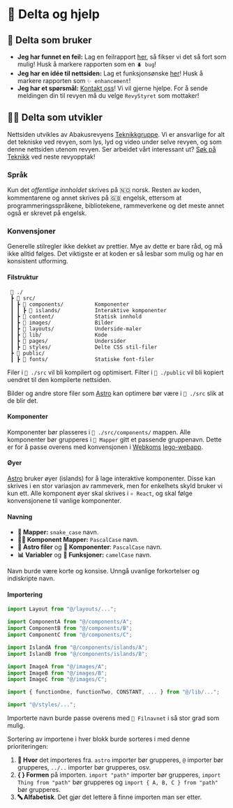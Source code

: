 # 💯 Delta og hjelp

## 💬 Delta som bruker

- **Jeg har funnet en feil:** Lag en feilrapport [her](https://github.com/abakus-ntnu/abakusrevyen/issues/new), så fikser vi det så fort som mulig! Husk å markere rapporten som en `🪲 bug`!
- **Jeg har en idée til nettsiden:** Lag et funksjonsønske [her](https://github.com/abakus-ntnu/abakusrevyen/issues/new)! Husk å markere rapporten som `✨ enhancement`!
- **Jeg har et spørsmål:** [Kontakt oss](https://abakus.no/pages/grupper/104-revyen)! Vi vil gjerne hjelpe. For å sende meldingen din til revyen må du velge `RevyStyret` som mottaker!

## 👩‍💻 Delta som utvikler

Nettsiden utvikles av Abakusrevyens [Teknikkgruppe](https://abakus.no/pages/grupper/104-revyen). Vi er ansvarlige for alt det tekniske ved revyen, som lys, lyd og video under selve revyen, og som denne nettsiden utenom revyen. Ser arbeidet vårt interessant ut? [Søk på Teknikk](https://abakusrevyen.no/opptak) ved neste revyopptak!

### Språk

Kun det *offentlige innholdet* skrives på 🇳🇴 norsk. Resten av koden, kommentarene og annet skrives på 🇬🇧 engelsk, ettersom at programmeringsspråkene, bibliotekene, rammeverkene og det meste annet også er skrevet på engelsk.

### Konvensjoner

Generelle stilregler ikke dekket av prettier. Mye av dette er bare råd, og må ikke alltid følges. Det viktigste er at koden er så lesbar som mulig og har en konsistent utforming.

#### Filstruktur

```
 📂 ./
 ┣ 📂 src/
 ┃ ┣ 📂 components/          Komponenter
 ┃ ┃ ┣ 📂 islands/           Interaktive komponenter
 ┃ ┣ 📂 content/             Statisk innhold
 ┃ ┣ 📂 images/              Bilder
 ┃ ┣ 📂 layouts/             Underside-maler
 ┃ ┣ 📂 lib/                 Kode
 ┃ ┣ 📂 pages/               Undersider
 ┃ ┣ 📂 styles/              Delte CSS stil-filer
 ┣ 📂 public/
 ┃ ┣ 📂 fonts/               Statiske font-filer
```

Filer i `📂 ./src` vil bli kompilert og optimisert. Filter i `📂 ./public` vil bli kopiert uendret til den kompilerte nettsiden.

Bilder og andre store filer som [Astro](astro.build) kan optimere bør være i `📂 ./src` slik at de blir det.

#### Komponenter

Komponenter bør plasseres i `📂 ./src/components/` mappen. Alle komponenter bør grupperes i `📂 Mapper` gitt et passende gruppenavn. Dette er for å passe overens med konvensjonen i [Webkoms](https://abakus.no/pages/komiteer/98) [lego-webapp](https://github.com/webkom/lego-webapp/).

#### Øyer

[Astro](astro.build) bruker øyer (islands) for å lage interaktive komponenter. Disse kan skrives i en stor variasjon av rammeverk, men for enkelhets skyld bruker vi kun ett. Alle komponent øyer skal skrives i `⚛️ React`, og skal følge konvensjonene til vanlige komponenter.

#### Navning

- **📂 Mapper:** `snake_case` navn.
- **📂🧩 Komponent Mapper:** `PascalCase` navn.
- **🚀 Astro filer** og **🧩 Komponenter**: `PascalCase` navn.
- **📊 Variabler** og **🧮 Funksjoner:** `camelCase` navn.

Navn burde være korte og konsise. Unngå uvanlige forkortelser og indiskripte navn.

#### Importering

```ts
import Layout from "@/layouts/...";

import ComponentA from "@/components/A";
import ComponentB from "@/components/B";
import ComponentC from "@/components/C";

import IslandA from "@/components/islands/A";
import IslandB from "@/components/islands/B";

import ImageA from "@/images/A";
import ImageB from "@/images/B";
import ImageC from "@/images/C";

import { functionOne, functionTwo, CONSTANT, ... } from "@/lib/...";

import "@/styles/...";
```

Importerte navn burde passe overens med `📜 Filnavnet` i så stor grad som mulig.

Sortering av importene i hver blokk burde sorteres i med denne prioriteringen:

1. **📍 Hvor** det importeres fra. `astro` importer bør grupperes, `@` importer bør grupperes, `../..` importer bør grupperes, osv.
2. **{ } Formen** på importen. `import "path"` importer bør grupperes, `import Thing from "path"` bør grupperes og `import { A, B, C } from "path"` bør grupperes.
3. **🔤 Alfabetisk**. Det gjør det lettere å finne importen man ser etter.

